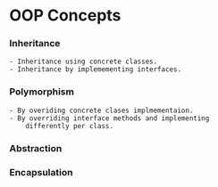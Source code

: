 # OOP Concepts 
### Inheritance
    - Inheritance using concrete classes.
    - Inheritance by implemementing interfaces.
### Polymorphism
    - By overiding concrete clases implmementaion.
    - By overriding interface methods and implementing 
        differently per class.
### Abstraction
### Encapsulation 